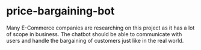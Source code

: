 # price-bargaining-bot
Many E-Commerce companies are researching on this project as it has a lot of scope in business. The chatbot should be able to communicate with users and handle the bargaining of customers just like in the real world.
